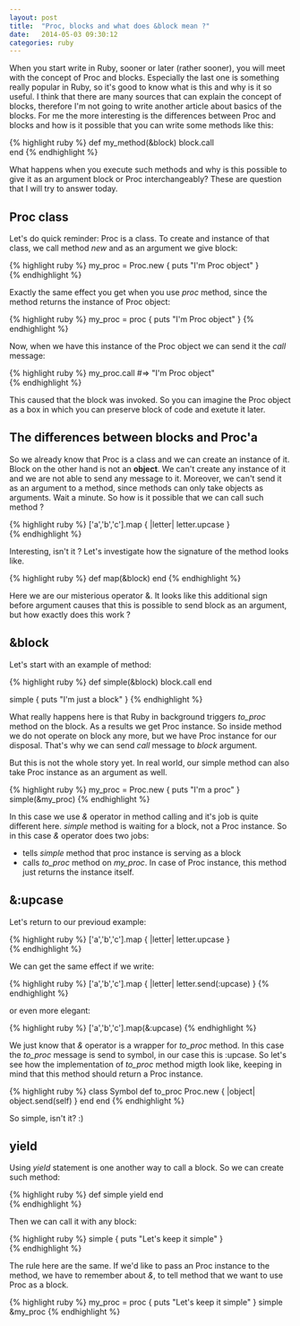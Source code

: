 ```yaml
---
layout: post
title:  "Proc, blocks and what does &block mean ?"
date:   2014-05-03 09:30:12
categories: ruby
---
```


When you start write in Ruby, sooner or later (rather sooner), you will meet with the concept of Proc and blocks. Especially the last one is something really popular in Ruby, so it's good to know what is this and why is it so useful. I think that there are many sources that can explain the concept of blocks, therefore I'm not going to write another article about basics of the blocks. For me the more interesting is the differences between Proc and blocks and how is it possible that you can write some methods like this:

{% highlight ruby %}
def my_method(&block)
  block.call   
end	
{% endhighlight %}

What happens when you execute such methods and why is this possible to give it as an argument block or Proc interchangeably? These are question that I will try to answer today.

## Proc class

Let's do quick reminder: Proc is a class. To create and instance of that class, we call method *new* and as an argument we give block:

{% highlight ruby %}
my_proc = Proc.new { puts "I'm Proc object" }	
{% endhighlight %}

Exactly the same effect you get when you use *proc* method, since the method returns the instance of Proc object: 

{% highlight ruby %}
my_proc = proc	{ puts "I'm Proc object" }
{% endhighlight %}


Now, when we have this instance of the Proc object we can send it the *call* message:

{% highlight ruby %}
my_proc.call #=> "I'm Proc object"	
{% endhighlight %}

This caused that the block was invoked. So you can imagine the Proc object as a box in which you can preserve block of code and exetute it later.

## The differences between blocks and Proc'a

So we already know that Proc is a class and we can create an instance of it. Block on the other hand is not an **object**. We can't create any instance of it and we are not able to send any message to it. Moreover, we can't send it as an argument to a method, since methods can only take objects as arguments. Wait a minute. So how is it possible that we can call such method ?

{% highlight ruby %}
['a','b','c'].map { |letter| letter.upcase }	 	
{% endhighlight %}

Interesting, isn't it ? Let's investigate how the signature of the method looks like.

{% highlight ruby %}
def map(&block)
end	
{% endhighlight %}

Here we are our misterious operator &. It looks like this additional sign before argument causes that this is possible to send block as an argument, but how exactly does this work ?

## &block

Let's start with an example of method:

{% highlight ruby %}
def simple(&block)
  block.call
end	

simple { puts "I'm just a block" }
{% endhighlight %}

What really happens here is that Ruby in background triggers *to_proc* method on the block. As a results we get Proc instance. So inside method we do not operate on block any more, but we have Proc instance for our disposal. That's why we can send *call* message to *block* argument.

But this is not the whole story yet. In real world, our simple method can also take Proc instance as an argument as well.

{% highlight ruby %}
my_proc = Proc.new { puts "I'm a proc" }	
simple(&my_proc)
{% endhighlight %}

In this case we use *&* operator in method calling and it's job is quite different here. *simple* method is waiting for a block, not a Proc instance. So in this case *&* operator does two jobs:

* tells *simple* method that proc instance is serving as a block
* calls *to_proc* method on *my_proc*. In case of Proc instance, this method just returns the instance itself.

## &:upcase

Let's return to our previoud example:

{% highlight ruby %}
['a','b','c'].map { |letter| letter.upcase }	 	
{% endhighlight %}

We can get the same effect if we write:

{% highlight ruby %}
['a','b','c'].map { |letter| letter.send(:upcase) }
{% endhighlight %}

or even more elegant:

{% highlight ruby %}
['a','b','c'].map(&:upcase)
{% endhighlight %}

We just know that *&* operator is a wrapper for *to_proc* method. In this case the *to_proc* message is send to symbol, in our case this is :upcase. So let's see how the implementation of *to_proc* method migth look like, keeping in mind that this method should return a Proc instance.

{% highlight ruby %}
class Symbol
  def to_proc
    Proc.new { |object| object.send(self) }	
  end
end	
{% endhighlight %}

So simple, isn't it? :)

## yield

Using *yield* statement is one another way to call a block. So we can create such method:

{% highlight ruby %}
def simple
  yield
end	 	
{% endhighlight %}

Then we can call it with any block:

{% highlight ruby %}
simple { puts "Let's keep it simple" }	
{% endhighlight %}

The rule here are the same. If we'd like to pass an Proc instance to the method, we have to remember about *&*, to tell method that we want to use Proc as a block.

{% highlight ruby %}
my_proc = proc { puts "Let's keep it simple" }
simple &my_proc	
{% endhighlight %}

	

	
	


	
	
